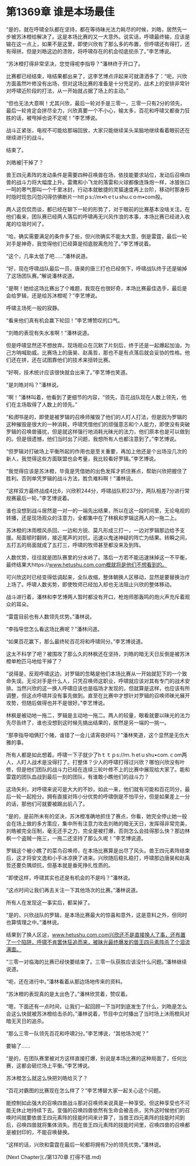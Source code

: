 # 第1369章 谁是本场最佳

“是的，就在呼啸全队都在坚持，都在等待昧光法力耗尽的时候，刘皓，居然先一步被苏沐橙给解决了。这是本场比赛的又一大意外。说实话，呼啸最终输，应该是输在这一点上，如果不是这里，即使兴欣有了那么多的布置，但呼啸还有得打，还有得拼。但是刘皓这边的溃败，将呼啸存在的机会彻底扼杀了。”李艺博说。

“苏沐橙打得非常坚决，您觉得呢李指导？”潘林终于开口了。

比赛都已经结束，啥结果都出来了，这李艺博点评起来可就潇洒多了：“呃，兴欣方面虽然叶修没有出场，但对这场比赛的准备是十分充足的，战术上的安排非常针对呼啸近阶段的打法，从一开始就占据了场上的主动。”

“但也无法大意啊！尤其兴欣，最后一轮对手是三零一，三零一只有2分的领先，最后一轮肯定会拼尽全力，兴欣真要一个不小心，输太多，百花和呼啸又都奋力狂胜的话，被甩掉也说不定呢！”李艺博说。

战斗正紧张，电视不可能给那端回放，大家只能继续呆头呆脑地继续看着眼前还在继续进行的战斗。

结束了。

刘皓被|干掉了？

兽王四元素阵的发动条件是需要四种召唤兽在场，依技能要求站位，发动后召唤四兽的战斗力将大幅度上升。雷鹰和小飞龙的落雷和火球都像连珠炮一样，冰狼张口一呵的寒气那叫一个千里冰封，行动本就敏捷的灵猫速度再上台阶，移动时那身形时隐时现忽闪忽闪得仿佛断片一httｐs://m•hｅtｕshu.cｏm•com般。

两人这侃侃而谈，都已经在聊下一轮的形势了，对于眼前的比赛基本没啥关注。在他们看来，团队赛已经两人落后的呼啸再无兴风作浪的本事，本场比赛已经进入收尾的垃圾时间了。

“哈，确实需要满足的条件多了些，但兴欣确实不能太大意，倒是雷霆，最后一轮对手是神奇，我觉得他们已经算是彻底脱离危险了。”李艺博说着。

“这个，几率太低了吧……”潘林说道。

“好，现在呼啸战队最后一员，唐昊的唐三打也已经倒下，呼啸战队终于还是输掉了这场团队赛。”解说潘林说道。

“是啊！她给这场比赛出了个难题，我现在也很好奇，本场比赛最佳选手，最后是会给罗辑，还是给苏沐橙呢？”李艺博说。

呼啸主场死一般的寂静。

“看来他们真有机会赢下轮回！”李艺博赞叹的口气。

“刘皓的表现有失水准啊！”潘林说道。

但是呼啸显然还不想放弃。现场观众在沉默了片刻后，终于还是一起爆起加油，为己方呐喊助威。比赛场上的唐昊、赵禹哲，那也不是有点落后就会妥协的性格。他们还在拼，还在试图靠他们的技术来扭转比赛。

“好啊，技术统计应该很快就会出来了。”李艺博也笑道。

“是刘皓对吗？”潘林说。

“啊！”潘林叫着，他看到了更细节的内容，“领先，百花战队现在人数上领先，他们在主场取得了人数上的领先。”

“和*图*书是的，即使是被罗辑的召唤师摧毁了他们的人盯人打法，但是因为罗辑的这种摧毁是很大的一种消耗，呼啸凭借他们的顽强意志和个人能力，即使没有突破罗辑的召唤兽骚扰，但是就这样强行地消耗光昧光的法力，他们原本也是可以做到的。但是很遗憾，他们当时出了问题，我想所有人也都注意到了。”李艺博说。

“但罗辑对打破场上平衡所起的作用也是至关重要，再加上他还是个出场没几次的新人，我觉得这些方面联盟也会考量，我比较看好罗辑。”李艺博说。

“我觉得应该是苏沐橙，毕竟是凭借她的出色发挥才抓住赛点，帮助兴欣把握住了胜利。否则单凭罗辑的战斗方法，胜负难料啊！”潘林说。

“这样双方最终战成4比6，兴欣积244分，呼啸战队积237分，两队相差7分进行常规赛最后一轮。”李艺博说着。

谁也没想到战斗居然是一对一的一端先出结果，所以在这一段时间里，无论电视的转播，还是现场观众的注意力，全都集中在了林枫和罗辑这两人的一拖二上。

苏沐橙的沐雨橙风杀回，一边和方锐、莫凡形成三打一，一边对罗辑那边给予支援。局面顿时翻转，接近尾声的对抗，迅速以鬼迷神疑的阵亡为结果。转瞬之间，五打五的局面就成了五打三，呼啸的牧师甚至都没来及到阵。

人数优势，往往就是团队赛里的分水岭了。落后一方若不能迅速抹掉这一不平衡，最终结果大https://www.hetushu.com.com概就将是他们不想看到的。

可兴欣这时已经变得低调起来，全队收缩，整体朝换人区移动，显然是要替换治疗上场了。呼啸人数劣势，即使牧师已经加入却也无法阻止兴欣的整体移动。

战斗进行着，潘林和李艺博两人暂时都没有开口，枪炮师那轰鸣的炮火声充斥着观众的耳朵。

“雷霆目前也有人数领先优势。”潘林说。

“李指导您怎么看这场比赛呢？”潘林问道。

“如果百花赢下，那么最终轮百花将和呼啸同分。”李艺博说道。

这太不科学了吧？被围攻了那么久的林枫还在坚持，刘皓的暗无天日反倒是被苏沐橙单枪匹马地给干掉了？

“说得是，反观呼啸这边，对罗辑的忽略是他们本场比赛从一开始就犯下的一个致命失误。无论对手是什么人，只凭召唤师这职业，呼啸就应该对其有专门的战术安排。当然兴欣的这一换人呼啸应该也是临场才发现的，但就算是这样，也应该有所调整，但这点呼啸并没有事先做到。直至在比赛中才想针对罗辑的召唤师昧光展开攻势，但随后做得也并不是很好。”李艺博说。

林枫是被动地一拖二，罗辑是主动地一拖二。两人的较量，眼看就要以昧光的法力先尽告终了，谁也没想到这时候先搞出结果的，居然是另一端的一挑一。

“那李指导咱俩打个赌，谁错了一会儿请宵夜好吗？”潘林笑道，这个显然是无伤大雅的事。

所有人都是如此想着。呼啸一下子就少了hｔｔｐs://ｍ.ｈetｕshu•com.ｃom两人，人盯人战术是没得打了。打整体？少人的呼啸打得过兴欣？哪怕兴欣没有叶修，但是他们团队的战斗力已经在连续三轮叶修不上的比赛中展现给大家了。能和雷霆的团队血战到最后一刻的团队，有谁敢小瞧他们的战斗力？

这场失利，对呼啸来说可是大大的不妙。如此一来，他们就有可能和百花同分，最后一轮一起抢分。拥有直接对阵小分优势的呼啸倒是不怕平分，但是如果差上一分的话，那他们可就要被踢出前八了。

“是的，是前所未有的坚决，苏沐橙准确地抓住了赛点，你看，她完全停止她一般会在场上做的多方策应，集中所有注意力攻击刘皓的暗无天日，发挥得非常完美，刘皓被完全压制，毫无还手之力，完全是被打爆，否则怎么会挂得那么快？那边林枫一个盗贼一拖三，一拖二还坚持了那么久呢！”李艺博说道。

罗辑这个被小瞧了的菜鸟召唤师，在本场比赛算是出尽了风头。兽王四元素阵结束后，这才将安文逸和小手冰凉换了进来。兴欣随后稳扎稳打，呼啸那边唐昊和赵禹哲还要负隅顽抗，但基本就是垂死挣扎性质的。

“即使这样，呼啸其实也还是有机会的不是吗？”潘林说。

“这点时间让我们再去关注一下其他场次的比赛。”潘林说道。

所有人在发现这一事实后，都呆掉了。

“是的，兴欣战队的罗辑，是本场比赛最大的惊喜和意外，这是意料之外，但同时也算情理之中。”潘林说。

结果到了换人区这，www.hetushu.com.com兴欣还不是直接换人了事，还布置了一个陷阱，呼啸不肯罢休狂追而来，被昧光最终爆发的兽王四元素阵杀了个泪流满面。

“三零一对临海的比赛已经快要结束了。三零一队获胜应该没什么问题。”潘林继续说道。

“呃，还在进行中。”潘林看着从那边场地传来的资料。

“苏沐橙的表现真的是太出色了。”潘林欣赏着，赞叹着。

“嗯，下面还有一点时间，让我们一起回顾一下当时到底发生了什么，刘皓是怎么会这么快就被苏沐橙给击杀的。”潘林说着，节目中立时播出了当时场上沐雨橙风对暗无天日的追杀。

“那么三零一队领先百花和呼啸2分。”李艺博说，“其他场次呢？”

要输了……

“是的，在团队赛里被对方这样直接打爆，别说是本场比赛的这种局面了，任何比赛，这都会砸烂场上平衡。”李艺博说。

苏沐橙怎么就这么快把刘皓给灭了？

“百花对霸图的比赛现在怎么样了？”李艺博替大家一起关心这个问题。

能控制如此强大的召唤四兽战斗那对召唤师来说真是一种享受。但这种享受也不可能无休止地持续下去。变强的召唤四兽依然有生命会被击杀，另外这时候他们的召唤时间就要依兽王四元素阵的技能时间来计算了，当兽王四元素阵的技能时间到后，召唤四兽就将集体消失。而在兽王四元素阵的技能时间里，召唤四兽的召唤都是被封印的，不能召唤替换。

“这样的话，兴欣和雷霆在最后一轮都将拥有7分的领先优势。”潘林说。



[Next Chapter](./第1370章 打得不错.md)